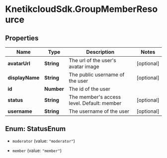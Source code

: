 # KnetikcloudSdk.GroupMemberResource

## Properties
Name | Type | Description | Notes
------------ | ------------- | ------------- | -------------
**avatarUrl** | **String** | The url of the user&#39;s avatar image | [optional] 
**displayName** | **String** | The public username of the user | [optional] 
**id** | **Number** | The id of the user | 
**status** | **String** | The member&#39;s access level. Default: member | [optional] 
**username** | **String** | The username of the user | [optional] 


<a name="StatusEnum"></a>
## Enum: StatusEnum


* `moderator` (value: `"moderator"`)

* `member` (value: `"member"`)




